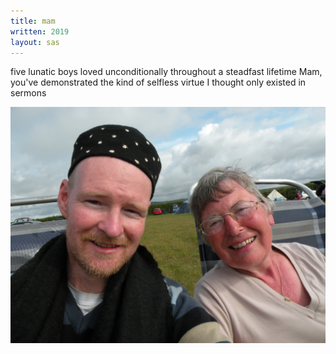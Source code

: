 ```yaml
---
title: mam
written: 2019
layout: sas
---
```


<div class="poem">
five lunatic boys  
loved unconditionally  
throughout a steadfast lifetime  
Mam, you've demonstrated  
the kind of selfless virtue  
I thought only existed  
in sermons
</div>

!["Margaret & Hughie"](/assets/images/faves/HughieMam2008.jpg "Margaret & Hughie")
